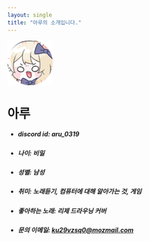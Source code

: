 ```yaml
---
layout: single
title: "아루의 소개입니다."
---
```




<img src="https://github.com/aruo319/aruo319.github.io/blob/master/poto2/11zon_cropped.png" alt="11zon_cropped" style="zoom: 50%;" />

# 아루

- ##### discord id: aru_0319

- ##### 나이: 비밀

- ##### 성별: 남성

- ##### 취미: 노래듣기, 컴퓨터에 대해 알아가는 것, 게임

- ##### 좋아하는 노래: 리제 드라우닝 커버

- ##### 문의 이메일: ku29vzsq0@mozmail.com
